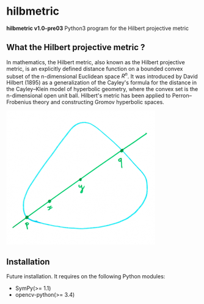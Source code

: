 # hilbmetric


**hilbmetric v1.0-pre03** Python3 program for the Hilbert projective metric

## What the Hilbert projective metric ?

In mathematics, the Hilbert metric, also known as the Hilbert projective 
metric, is an explicitly defined distance function on a bounded convex 
subset of the n-dimensional Euclidean space $R^{n}$.
It was introduced by David Hilbert (1895) as a generalization of the 
Cayley's formula for the distance in the Cayley–Klein model of hyperbolic 
geometry, where the convex set is the n-dimensional open unit ball.
Hilbert's metric has been applied to Perron–Frobenius theory and 
constructing Gromov hyperbolic spaces.

![texte alternatif](https://github.com/kiaderouiche/hilbmetrics/blob/master/data/arton887-450f7.png "Ensembles convexes")


## Installation

Future installation. It requires on the following Python modules:
- SymPy(>= 1.1)
- opencv-python(>= 3.4)
